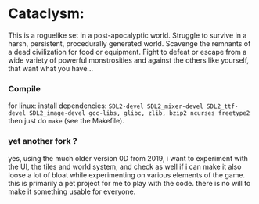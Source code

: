 
# Cataclysm:
This is a roguelike set in a post-apocalyptic world. Struggle to survive in a harsh, persistent, procedurally generated world. Scavenge the remnants of a dead civilization for food or equipment. Fight to defeat or escape from a wide variety of powerful monstrosities and against the others like yourself, that want what you have...

### Compile
for linux: install dependencies: `SDL2-devel SDL2_mixer-devel SDL2_ttf-devel SDL2_image-devel gcc-libs, glibc, zlib, bzip2 ncurses freetype2`
then just do `make` (see the Makefile).

### yet another fork ?
yes, using the much older version 0D from 2019, i want to experiment with the UI, the tiles and world system, and check as well if i can make it also loose a lot of bloat while experimenting on various elements of the game. this is primarily a pet project for me to play with the code. there is no will to make it something usable for everyone. 
